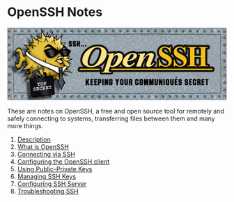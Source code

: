 # OpenSSH Notes

![OpenSSH Logo](img/openssh.png)

These are notes on OpenSSH, a free and open source tool for remotely and safely
connecting to systems, transferring files between them and many more things.

1. [Description](00-description.md)
1. [What is OpenSSH](01-what-is-openssh.md)
1. [Connecting via SSH](02-connecting-via-ssh.md)
1. [Configuring the OpenSSH client](03-configuring-the-openssh-client.md)
1. [Using Public-Private Keys](04-using-public-private-keys.md)
1. [Managing SSH Keys](05-managing-ssh-keys.md)
1. [Configuring SSH Server](06-configuring-ssh-server.md)
1. [Troubleshooting SSH](07-troubleshooting-ssh.md)
